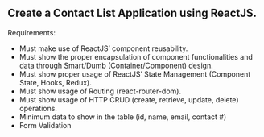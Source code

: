 ## Create a Contact List Application using ReactJS.

Requirements:

- Must make use of ReactJS’ component reusability.
- Must show the proper encapsulation of component functionalities and data through Smart/Dumb (Container/Component) design.
- Must show proper usage of ReactJS’ State Management (Component State, Hooks, Redux).
- Must show usage of Routing (react-router-dom).
- Must show usage of HTTP CRUD (create, retrieve, update, delete) operations.
- Minimum data to show in the table (id, name, email, contact #)
- Form Validation
